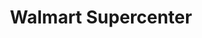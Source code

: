 ---
title: "Walmart Supercenter"
url: /philadelphia/walmart-supercenter-byberry-road/
shop: supermarket
---